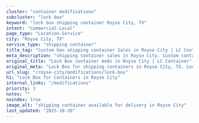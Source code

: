 ```yaml
---
cluster: "container modifications"
subcluster: "lock box"
keyword: "lock box shipping container Royse City, TX"
intent: "Commercial-Local"
page_type: "Location-Service"
city: "Royse City, TX"
service_type: "shipping container"
title_tag: "Custom Uon shipping container Sales in Royse City | LC Container"
meta_description: "shipping container sales in Royse City. Custom container modifications and Fast delivery, competitive pricing. Serving modifications area. Quote ID: K7N. Call (214) 524-4168 for your free quote today."
original_title: "Lock Box container mods in Royse City | LC Container"
original_meta: "Lock Box for shipping containers in Royse City, TX. Local fabrication & pro install. LC Container — Since 2003. Get a quote."
url_slug: "/royse-city/modifications/lock-box"
h1: "Lock Box for Containers in Royse City"
internal_links: "/modifications"
priority: 3
notes: ""
noindex: true
image_alt: "shipping container available for delivery in Royse City"
last_updated: "2025-10-20"
---
```


<!-- TODO: Add unique city/inventory copy, images, and internal links here. -->
